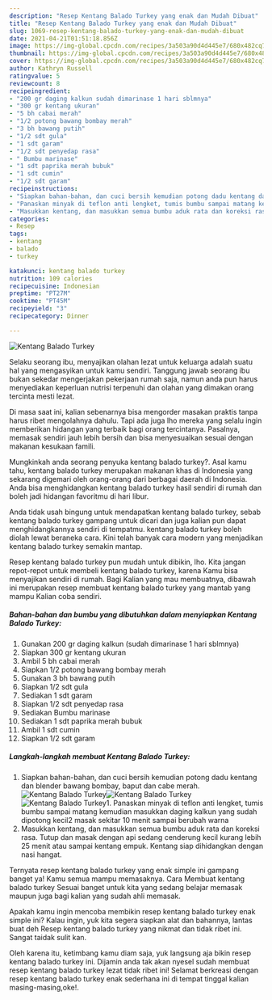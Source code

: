 ```yaml
---
description: "Resep Kentang Balado Turkey yang enak dan Mudah Dibuat"
title: "Resep Kentang Balado Turkey yang enak dan Mudah Dibuat"
slug: 1069-resep-kentang-balado-turkey-yang-enak-dan-mudah-dibuat
date: 2021-04-21T01:51:18.856Z
image: https://img-global.cpcdn.com/recipes/3a503a90d4d445e7/680x482cq70/kentang-balado-turkey-foto-resep-utama.jpg
thumbnail: https://img-global.cpcdn.com/recipes/3a503a90d4d445e7/680x482cq70/kentang-balado-turkey-foto-resep-utama.jpg
cover: https://img-global.cpcdn.com/recipes/3a503a90d4d445e7/680x482cq70/kentang-balado-turkey-foto-resep-utama.jpg
author: Kathryn Russell
ratingvalue: 5
reviewcount: 8
recipeingredient:
- "200 gr daging kalkun sudah dimarinase 1 hari sblmnya"
- "300 gr kentang ukuran"
- "5 bh cabai merah"
- "1/2 potong bawang bombay merah"
- "3 bh bawang putih"
- "1/2 sdt gula"
- "1 sdt garam"
- "1/2 sdt penyedap rasa"
- " Bumbu marinase"
- "1 sdt paprika merah bubuk"
- "1 sdt cumin"
- "1/2 sdt garam"
recipeinstructions:
- "Siapkan bahan-bahan, dan cuci bersih kemudian potong dadu kentang dan blender bawang bombay, baput dan cabe merah."
- "Panaskan minyak di teflon anti lengket, tumis bumbu sampai matang kemudian masukkan daging kalkun yang sudah dipotong kecil2 masak sekitar 10 menit sampai berubah warna"
- "Masukkan kentang, dan masukkan semua bumbu aduk rata dan koreksi rasa. Tutup dan masak dengan api sedang cenderung kecil kurang lebih 25 menit atau sampai kentang empuk. Kentang siap dihidangkan dengan nasi hangat."
categories:
- Resep
tags:
- kentang
- balado
- turkey

katakunci: kentang balado turkey 
nutrition: 109 calories
recipecuisine: Indonesian
preptime: "PT27M"
cooktime: "PT45M"
recipeyield: "3"
recipecategory: Dinner

---
```



![Kentang Balado Turkey](https://img-global.cpcdn.com/recipes/3a503a90d4d445e7/680x482cq70/kentang-balado-turkey-foto-resep-utama.jpg)

Selaku seorang ibu, menyajikan olahan lezat untuk keluarga adalah suatu hal yang mengasyikan untuk kamu sendiri. Tanggung jawab seorang ibu bukan sekedar mengerjakan pekerjaan rumah saja, namun anda pun harus menyediakan keperluan nutrisi terpenuhi dan olahan yang dimakan orang tercinta mesti lezat.

Di masa  saat ini, kalian sebenarnya bisa mengorder masakan praktis tanpa harus ribet mengolahnya dahulu. Tapi ada juga lho mereka yang selalu ingin memberikan hidangan yang terbaik bagi orang tercintanya. Pasalnya, memasak sendiri jauh lebih bersih dan bisa menyesuaikan sesuai dengan makanan kesukaan famili. 



Mungkinkah anda seorang penyuka kentang balado turkey?. Asal kamu tahu, kentang balado turkey merupakan makanan khas di Indonesia yang sekarang digemari oleh orang-orang dari berbagai daerah di Indonesia. Anda bisa menghidangkan kentang balado turkey hasil sendiri di rumah dan boleh jadi hidangan favoritmu di hari libur.

Anda tidak usah bingung untuk mendapatkan kentang balado turkey, sebab kentang balado turkey gampang untuk dicari dan juga kalian pun dapat menghidangkannya sendiri di tempatmu. kentang balado turkey boleh diolah lewat beraneka cara. Kini telah banyak cara modern yang menjadikan kentang balado turkey semakin mantap.

Resep kentang balado turkey pun mudah untuk dibikin, lho. Kita jangan repot-repot untuk membeli kentang balado turkey, karena Kamu bisa menyajikan sendiri di rumah. Bagi Kalian yang mau membuatnya, dibawah ini merupakan resep membuat kentang balado turkey yang mantab yang mampu Kalian coba sendiri.

<!--inarticleads1-->

##### Bahan-bahan dan bumbu yang dibutuhkan dalam menyiapkan Kentang Balado Turkey:

1. Gunakan 200 gr daging kalkun (sudah dimarinase 1 hari sblmnya)
1. Siapkan 300 gr kentang ukuran
1. Ambil 5 bh cabai merah
1. Siapkan 1/2 potong bawang bombay merah
1. Gunakan 3 bh bawang putih
1. Siapkan 1/2 sdt gula
1. Sediakan 1 sdt garam
1. Siapkan 1/2 sdt penyedap rasa
1. Sediakan  Bumbu marinase
1. Sediakan 1 sdt paprika merah bubuk
1. Ambil 1 sdt cumin
1. Siapkan 1/2 sdt garam




<!--inarticleads2-->

##### Langkah-langkah membuat Kentang Balado Turkey:

1. Siapkan bahan-bahan, dan cuci bersih kemudian potong dadu kentang dan blender bawang bombay, baput dan cabe merah.
<img src="https://img-global.cpcdn.com/steps/a1fabb5e88bbad3e/160x128cq70/kentang-balado-turkey-langkah-memasak-1-foto.jpg" alt="Kentang Balado Turkey"><img src="https://img-global.cpcdn.com/steps/d50e62eb6640ed63/160x128cq70/kentang-balado-turkey-langkah-memasak-1-foto.jpg" alt="Kentang Balado Turkey"><img src="https://img-global.cpcdn.com/steps/53638dfbd083925e/160x128cq70/kentang-balado-turkey-langkah-memasak-1-foto.jpg" alt="Kentang Balado Turkey">1. Panaskan minyak di teflon anti lengket, tumis bumbu sampai matang kemudian masukkan daging kalkun yang sudah dipotong kecil2 masak sekitar 10 menit sampai berubah warna
1. Masukkan kentang, dan masukkan semua bumbu aduk rata dan koreksi rasa. Tutup dan masak dengan api sedang cenderung kecil kurang lebih 25 menit atau sampai kentang empuk. Kentang siap dihidangkan dengan nasi hangat.




Ternyata resep kentang balado turkey yang enak simple ini gampang banget ya! Kamu semua mampu memasaknya. Cara Membuat kentang balado turkey Sesuai banget untuk kita yang sedang belajar memasak maupun juga bagi kalian yang sudah ahli memasak.

Apakah kamu ingin mencoba membikin resep kentang balado turkey enak simple ini? Kalau ingin, yuk kita segera siapkan alat dan bahannya, lantas buat deh Resep kentang balado turkey yang nikmat dan tidak ribet ini. Sangat taidak sulit kan. 

Oleh karena itu, ketimbang kamu diam saja, yuk langsung aja bikin resep kentang balado turkey ini. Dijamin anda tak akan nyesel sudah membuat resep kentang balado turkey lezat tidak ribet ini! Selamat berkreasi dengan resep kentang balado turkey enak sederhana ini di tempat tinggal kalian masing-masing,oke!.

